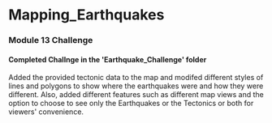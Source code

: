 # Mapping_Earthquakes
### Module 13 Challenge
#### Completed Challnge in the 'Earthquake_Challenge' folder

Added the provided tectonic data to the map and modifed different styles of lines and polygons to show where the earthquakes were and how they were different. 
Also, added different features such as different map views and the option to choose to see only the Earthquakes or the Tectonics or both for viewers' convenience. 
